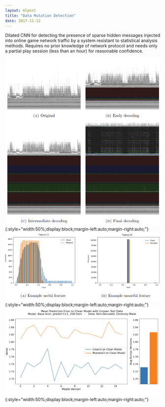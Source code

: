 ```yaml
---
layout: mlpost
title: "Data Mutation Detection"
date: 2017-11-12
---
```


Dilated CNN for detecting the presence of sparse hidden messages injected into online game network traffic by a system resistant to statistical analysis methods. Requires no prior knowledge of network protocol and needs only a partial play session (less than an hour) for reasonable confidence.

![MutationImage1](/images/tp1.png){:style="width:50%;display:block;margin-left:auto;margin-right:auto;"}
![MutationImage2](/images/tp1a.png){:style="width:50%;display:block;margin-left:auto;margin-right:auto;"}
![MutationImage3](/images/tp1b.png){:style="width:50%;display:block;margin-left:auto;margin-right:auto;"}